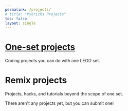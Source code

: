 ```yaml
---
permalink: /projects/
# title: "Pybricks Projects"
toc: false
layout: single
---
```


<h1><a href="/projects/sets/">One-set projects</a></h1>

Coding projects you can do with one LEGO set.

<h1>Remix projects</h1>

Projects, hacks, and tutorials beyond the scope of one set.

There aren't any projects yet, but you can submit one!
